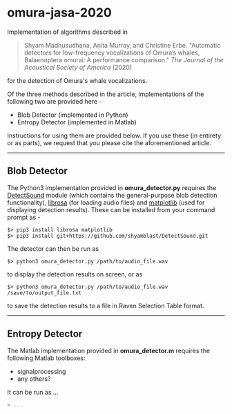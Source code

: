 # omura-jasa-2020
Implementation of algorithms described in

> Shyam Madhusudhana, Anita Murray, and Christine Erbe. "Automatic detectors for low-frequency vocalizations of Omura’s whales, Balaenoptera omurai: A performance comparison." _The Journal of the Acoustical Society of America_ (2020)

for the detection of Omura's whale vocalizations.

Of the three methods described in the article, implementations of the following two are provided here -
* Blob Detector (implemented in Python)
* Entropy Detector (implemented in Matlab)

Instructions for using them are provided below. If you use these (in entirety or as parts), we request that you please cite the aforementioned article.

---

## Blob Detector
The Python3 implementation provided in **omura_detector.py** requires the [DetectSound](https://github.com/shyamblast/DetectSound) module (which contains the general-purpose blob detection functionality), [librosa](https://librosa.github.io/librosa/) (for loading audio files) and [matplotlib](https://matplotlib.org/) (used for displaying detection results). These can be installed from your command prompt as -
```shell
$> pip3 install librosa matplotlib
$> pip3 install git+https://github.com/shyamblast/DetectSound.git
```
The detector can then be run as
```shell
$> python3 omura_detector.py /path/to/audio_file.wav
```
to display the detection results on screen, or as
```shell
$> python3 omura_detector.py /path/to/audio_file.wav /save/to/output_file.txt
```
to save the detection results to a file in Raven Selection Table format.

---

## Entropy Detector
The Matlab implementation provided in **omura_detector.m** requires the following Matlab toolboxes:
* signalprocessing
* any others?

It can be run as ...
```matlab
> ...
```
